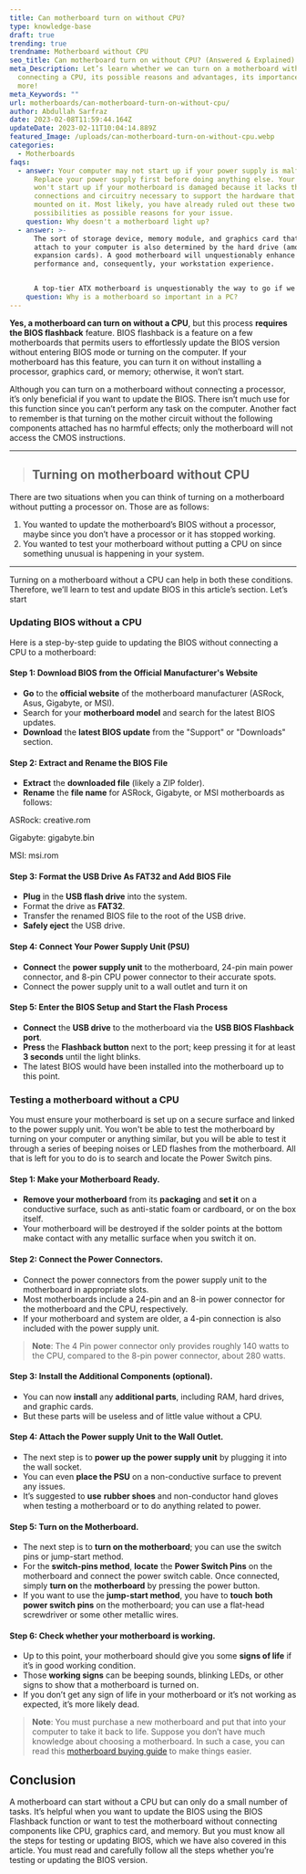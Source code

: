 ```yaml
---
title: Can motherboard turn on without CPU?
type: knowledge-base
draft: true
trending: true
trendname: Motherboard without CPU
seo_title: Can motherboard turn on without CPU? (Answered & Explained)
meta_Description: Let’s learn whether we can turn on a motherboard without
  connecting a CPU, its possible reasons and advantages, its importance, and
  more!
meta_Keywords: ""
url: motherboards/can-motherboard-turn-on-without-cpu/
author: Abdullah Sarfraz
date: 2023-02-08T11:59:44.164Z
updateDate: 2023-02-11T10:04:14.889Z
featured_Image: /uploads/can-motherboard-turn-on-without-cpu.webp
categories:
  - Motherboards
faqs:
  - answer: Your computer may not start up if your power supply is malfunctioning.
      Replace your power supply first before doing anything else. Your computer
      won't start up if your motherboard is damaged because it lacks the
      connections and circuitry necessary to support the hardware that is
      mounted on it. Most likely, you have already ruled out these two
      possibilities as possible reasons for your issue.
    question: Why doesn't a motherboard light up?
  - answer: >-
      The sort of storage device, memory module, and graphics card that may
      attach to your computer is also determined by the hard drive (among other
      expansion cards). A good motherboard will unquestionably enhance your PC's
      performance and, consequently, your workstation experience.


      A top-tier ATX motherboard is unquestionably the way to go if we're talking about practical performance increases like quicker storage device transfer rates, more LAN bandwidth, faster rendering times, and general system reliability.
    question: Why is a motherboard so important in a PC?
---
```

**Yes, a motherboard can turn on without a CPU**, but this process **requires the BIOS flashback** feature. BIOS flashback is a feature on a few motherboards that permits users to effortlessly update the BIOS version without entering BIOS mode or turning on the computer. If your motherboard has this feature, you can turn it on without installing a processor, graphics card, or memory; otherwise, it won’t start.

Although you can turn on a motherboard without connecting a processor, it’s only beneficial if you want to update the BIOS. There isn’t much use for this function since you can’t perform any task on the computer. Another fact to remember is that turning on the mother circuit without the following components attached has no harmful effects; only the motherboard will not access the CMOS instructions.

- - -

> ## Turning on motherboard without CPU

There are two situations when you can think of turning on a motherboard without putting a processor on. Those are as follows:

1. You wanted to update the motherboard’s BIOS without a processor, maybe since you don’t have a processor or it has stopped working.
2. You wanted to test your motherboard without putting a CPU on since something unusual is happening in your system.

- - -

Turning on a motherboard without a CPU can help in both these conditions. Therefore, we’ll learn to test and update BIOS in this article’s section. Let’s start

### Updating BIOS without a CPU

Here is a step-by-step guide to updating the BIOS without connecting a CPU to a motherboard:

#### **Step 1: Download BIOS from the Official Manufacturer's Website**

* **Go** to the **official website** of the motherboard manufacturer (ASRock, Asus, Gigabyte, or MSI).
* Search for your **motherboard model** and search for the latest BIOS updates. 
* **Download** the **latest BIOS update** from the "Support" or "Downloads" section.

#### **Step 2: Extract and Rename the BIOS File**

* **Extract** the **downloaded file** (likely a ZIP folder).
* **Rename** the **file name** for ASRock, Gigabyte, or MSI motherboards as follows:

ASRock: creative.rom

Gigabyte: gigabyte.bin

MSI: msi.rom

#### **Step 3: Format the USB Drive As FAT32 and Add BIOS File**

* **Plug** in the **USB flash drive** into the system. 
* Format the drive as **FAT32**.
* Transfer the renamed BIOS file to the root of the USB drive.
* **Safely eject** the USB drive.

#### **Step 4: Connect Your Power Supply Unit (PSU)**

* **Connect** the **power supply unit** to the motherboard, 24-pin main power connector, and 8-pin CPU power connector to their accurate spots. 
* Connect the power supply unit to a wall outlet and turn it on

#### **Step 5: Enter the BIOS Setup and Start the Flash Process**

* **Connect** the **USB drive** to the motherboard via the **USB BIOS Flashback port**.
* **Press** the **Flashback button** next to the port; keep pressing it for at least **3 seconds** until the light blinks. 
* The latest BIOS would have been installed into the motherboard up to this point. 

### Testing a motherboard without a CPU

You must ensure your motherboard is set up on a secure surface and linked to the power supply unit. You won't be able to test the motherboard by turning on your computer or anything similar, but you will be able to test it through a series of beeping noises or LED flashes from the motherboard. All that is left for you to do is to search and locate the Power Switch pins.

#### **Step 1: Make your Motherboard Ready.**

* **Remove your motherboard** from its **packaging** and **set it** on a conductive surface, such as anti-static foam or cardboard, or on the box itself. 
* Your motherboard will be destroyed if the solder points at the bottom make contact with any metallic surface when you switch it on.

#### **Step 2: Connect the Power Connectors.**

* Connect the power connectors from the power supply unit to the motherboard in appropriate slots.  
* Most motherboards include a 24-pin and an 8-in power connector for the motherboard and the CPU, respectively. 
* If your motherboard and system are older, a 4-pin connection is also included with the power supply unit. 

> **Note**: The 4 Pin power connector only provides roughly 140 watts to the CPU, compared to the 8-pin power connector, about 280 watts.

#### **Step 3: Install the Additional Components (optional).**

* You can now **install** any **additional parts**, including RAM, hard drives, and graphic cards. 
* But these parts will be useless and of little value without a CPU.

#### **Step 4: Attach the Power supply Unit to the Wall Outlet.**

* The next step is to **power up the power supply unit** by plugging it into the wall socket. 
* You can even **place the PSU** on a non-conductive surface to prevent any issues. 
* It’s suggested to **use** **rubber shoes** and non-conductor hand gloves when testing a motherboard or to do anything related to power.

#### **Step 5: Turn on the Motherboard.**

* The next step is to **turn on the motherboard**; you can use the switch pins or jump-start method.
* For the **switch-pins method**, **locate** the **Power Switch Pins** on the motherboard and connect the power switch cable. Once connected, simply **turn on** the **motherboard** by pressing the power button.
* If you want to use the **jump-start method**, you have to **touch** **both power switch pins** on the motherboard; you can use a flat-head screwdriver or some other metallic wires. 

#### **Step 6: Check whether your motherboard is working.**

* Up to this point, your motherboard should give you some **signs of life** if it’s in good working condition. 
* Those **working signs** can be beeping sounds, blinking LEDs, or other signs to show that a motherboard is turned on. 
* If you don’t get any sign of life in your motherboard or it’s not working as expected, it’s more likely dead. 

> **Note**: You must purchase a new motherboard and put that into your computer to take it back to life. Suppose you don’t have much knowledge about choosing a motherboard. In such a case, you can read this [motherboard buying guide](https://pcideaz.com/motherboards/how-to-choose-motherboard/) to make things easier. 

## Conclusion

A motherboard can start without a CPU but can only do a small number of tasks. It’s helpful when you want to update the BIOS using the BIOS Flashback function or want to test the motherboard without connecting components like CPU, graphics card, and memory. But you must know all the steps for testing or updating BIOS, which we have also covered in this article. You must read and carefully follow all the steps whether you’re testing or updating the BIOS version.
